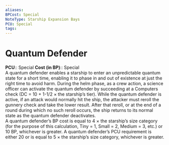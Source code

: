```yaml
---
aliases: 
BPCost: Special
NoteType: Starship Expansion Bays
PCU: Special
tags: 
---
```


# Quantum Defender

**PCU**:: Special 
**Cost (in BP)**:: Special  
A quantum defender enables a starship to enter an unpredictable quantum state for a short time, enabling it to phase in and out of existence at just the right time to avoid harm. During the helm phase, as a crew action, a science officer can activate the quantum defender by succeeding at a Computers check (DC = 10 + 1-1/2 × the starship’s tier). While the quantum defender is active, if an attack would normally hit the ship, the attacker must reroll the gunnery check and take the lower result. After that reroll, or at the end of a round during which no such reroll occurs, the ship returns to its normal state as the quantum defender deactivates.  
A quantum defender’s BP cost is equal to 4 × the starship’s size category (for the purpose of this calculation, Tiny = 1, Small = 2, Medium = 3, etc.) or 10 BP, whichever is greater. A quantum defender’s PCU requirement is either 20 or is equal to 5 × the starship’s size category, whichever is greater.